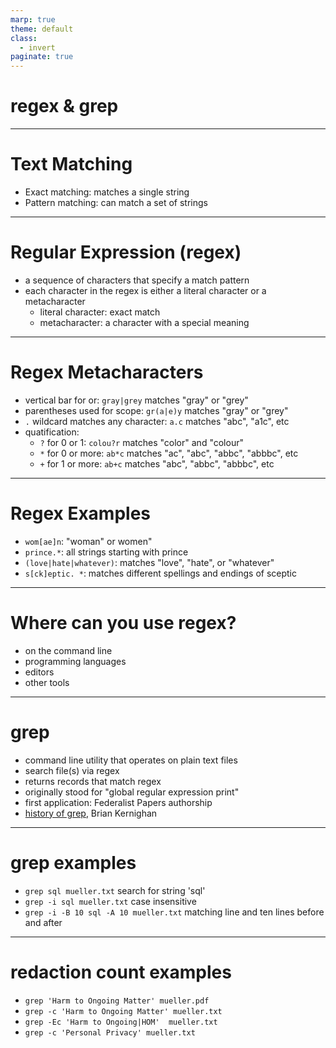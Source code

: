 ```yaml
---
marp: true
theme: default
class:
  - invert
paginate: true
---
```

<!-- _class: lead -->
# regex & grep
---
# Text Matching
* Exact matching: matches a single string
* Pattern matching: can match a set of strings
---
# Regular Expression (regex)
* a sequence of characters that specify a match pattern
* each character in the regex is either a literal character or a metacharacter
  * literal character: exact match
  * metacharacter: a character with a special meaning
---
# Regex Metacharacters
*  vertical bar for or: `gray|grey` matches "gray" or "grey"
*  parentheses used for scope: `gr(a|e)y` matches "gray" or "grey"
*  `.` wildcard matches any character: `a.c` matches "abc", "a1c", etc
*  quatification:
    *  `?` for 0 or 1: `colou?r` matches "color" and "colour"
    *  `*` for 0 or more: `ab*c` matches "ac", "abc", "abbc", "abbbc", etc
    *  `+` for 1 or more: `ab+c` matches "abc", "abbc", "abbbc", etc
---
# Regex Examples
* `wom[ae]n`: "woman" or women"
* `prince.*`: all strings starting with prince
* `(love|hate|whatever)`: matches "love", "hate", or "whatever"
* `s[ck]eptic. *`: matches different spellings and endings of sceptic
----
# Where can you use regex? 
* on the command line
* programming languages 
* editors
* other tools
----
# grep
* command line utility that operates on plain text files
* search file(s) via regex
* returns records that match regex
* originally stood for "global regular expression print"
* first application: Federalist Papers authorship 
* [history of grep](https://www.youtube.com/watch?v=NTfOnGZUZDk), Brian Kernighan
---
# grep examples
* `grep sql mueller.txt` search for string 'sql' 
* `grep -i sql mueller.txt` case insensitive
* `grep -i -B 10 sql -A 10 mueller.txt` matching line and ten lines before and after 
---
# redaction count examples
* `grep 'Harm to Ongoing Matter' mueller.pdf`
* `grep -c 'Harm to Ongoing Matter' mueller.txt`
* `grep -Ec 'Harm to Ongoing|HOM'  mueller.txt`
* `grep -c 'Personal Privacy' mueller.txt`
